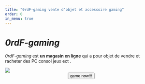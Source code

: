 ```yaml
---
title: "0rdF-gaming vente d'objet et accessoire gaming"
order: 0
in_menu: true
---
```

# _0rdF-gaming_

*0rdF-gaming* est **un magasin en ligne** qui a pour objet de vendre et racheter  des PC consol jeux ect .

<img src="https://th.bing.com/th/id/R.fb90c3f22b7b5d20ae648bf9652480c7?rik=zFPExvrvRbVHdA&pid=ImgRaw&r=0.jpg">

 <center><button type="button">game now!!!</button></center> 